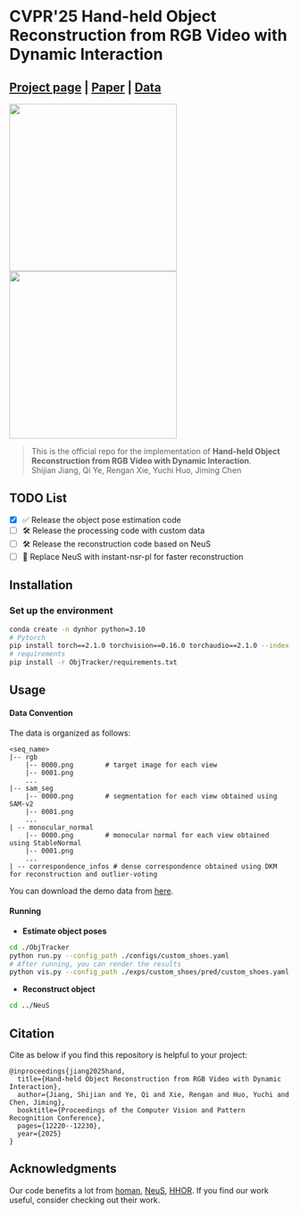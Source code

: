 # CVPR'25 Hand-held Object Reconstruction from RGB Video with Dynamic Interaction

## [Project page](https://east-j.github.io/dynhor/) |  [Paper](https://openaccess.thecvf.com/content/CVPR2025/html/Jiang_Hand-held_Object_Reconstruction_from_RGB_Video_with_Dynamic_Interaction_CVPR_2025_paper.html) | [Data](https://drive.google.com/drive/folders/1q6KSatlFLYWkqny4_aS8w5S_hSp-Jlc4?usp=sharing)
<img src="assets/shoes_res.gif" width="300"> <img src="assets/kettle_res.gif" width="300">
> This is the official repo for the implementation of **Hand-held Object Reconstruction from RGB Video with Dynamic Interaction**.  
> Shijian Jiang, Qi Ye, Rengan Xie, Yuchi Huo, Jiming Chen

## TODO List
- [x] ✅ Release the object pose estimation code
- [ ] 🛠️ Release the processing code with custom data 
- [ ] 🛠️ Release the reconstruction code based on NeuS  
- [ ] 🚀 Replace NeuS with instant-nsr-pl for faster reconstruction

## Installation
### Set up the environment
```bash
conda create -n dynhor python=3.10
# Pytorch
pip install torch==2.1.0 torchvision==0.16.0 torchaudio==2.1.0 --index-url https://download.pytorch.org/whl/cu118
# requirements
pip install -r ObjTracker/requirements.txt
```

## Usage

#### Data Convention
The data is organized as follows:
```
<seq_name>
|-- rgb
    |-- 0000.png        # target image for each view
    |-- 0001.png
    ...
|-- sam_seg
    |-- 0000.png        # segmentation for each view obtained using SAM-v2
    |-- 0001.png
    ...
| -- monocular_normal   
    |-- 0000.png        # monocular normal for each view obtained using StableNormal
    |-- 0001.png
    ...
| -- correspondence_infos # dense correspondence obtained using DKM for reconstruction and outlier-voting
```
You can download the demo data from [here](https://drive.google.com/drive/folders/1q6KSatlFLYWkqny4_aS8w5S_hSp-Jlc4?usp=sharing).

#### Running
- **Estimate object poses**
```bash
cd ./ObjTracker
python run.py --config_path ./configs/custom_shoes.yaml 
# After running, you can render the results
python vis.py --config_path ./exps/custom_shoes/pred/custom_shoes.yaml 
```
- **Reconstruct object**
```bash
cd ../NeuS
```

## Citation
Cite as below if you find this repository is helpful to your project:
```
@inproceedings{jiang2025hand,
  title={Hand-held Object Reconstruction from RGB Video with Dynamic Interaction},
  author={Jiang, Shijian and Ye, Qi and Xie, Rengan and Huo, Yuchi and Chen, Jiming},
  booktitle={Proceedings of the Computer Vision and Pattern Recognition Conference},
  pages={12220--12230},
  year={2025}
}
```

## Acknowledgments
Our code benefits a lot from [homan](https://github.com/hassony2/homan), [NeuS](https://github.com/Totoro97/NeuS), [HHOR](https://github.com/dihuangdh/HHOR). If you find our work useful, consider checking out their work.